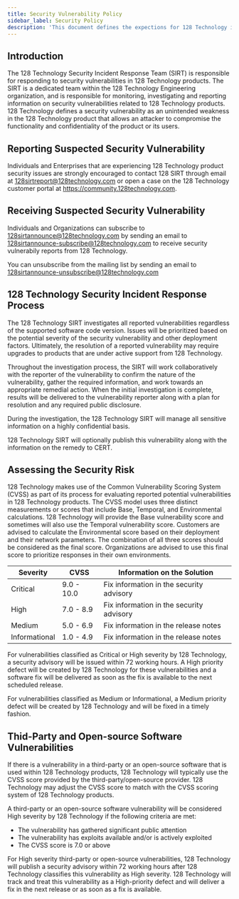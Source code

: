 ```yaml
---
title: Security Vulnerability Policy
sidebar_label: Security Policy
description: 'This document defines the expections for 128 Technology in delivering communication and resolutions to security related vulenerabilities.'
---
```


## Introduction

The 128 Technology Security Incident Response Team (SIRT) is responsible for responding to security vulnerabilities in 128 Technology products. The SIRT is a dedicated team within the 128 Technology Engineering organization, and is responsible for monitoring, investigating and reporting information on security vulnerabilities related to 128 Technology products. 128 Technology defines a security vulnerability as an unintended weakness in the 128 Technology product that allows an attacker to compromise the functionality and confidentiality of the product or its users.

## Reporting Suspected Security Vulnerability

Individuals and Enterprises that are experiencing 128 Technology product security issues are strongly encouraged to contact 128 SIRT through email at 128sirtreport@128technology.com or open a case on the 128 Technology customer portal at https://community.128technology.com.

## Receiving Suspected Security Vulnerability

Individuals and Organizations can subscribe to 128sirtannounce@128technology.com by sending an email to 128sirtannounce-subscribe@128technology.com to receive security vulnerabily reports from 128 Technology.

You can unsubscribe from the mailing list by sending an email to 128sirtannounce-unsubscribe@128technology.com

## 128 Technology Security Incident Response Process

The 128 Technology SIRT investigates all reported vulnerabilities regardless of the supported software code version. Issues will be prioritized based on the potential severity of the security vulnerability and other deployment factors. Ultimately, the resolution of a reported vulnerability may require upgrades to products that are under active support from 128 Technology.

Throughout the investigation process, the SIRT will work collaboratively with the reporter of the vulnerability to confirm the nature of the vulnerability, gather the required information, and work towards an appropriate remedial action. When the initial investigation is complete, results will be delivered to the vulnerability reporter along with a plan for resolution and any required public disclosure.

During the investigation, the 128 Technology SIRT will manage all sensitive information on a highly confidential basis.

128 Technology SIRT will optionally publish this vulnerability along with the information on the remedy to CERT.

## Assessing the Security Risk

128 Technology makes use of the Common Vulnerability Scoring System (CVSS) as part of its process for evaluating reported potential vulnerabilities in 128 Technology products. The CVSS model uses three distinct measurements or scores that include Base, Temporal, and Environmental calculations. 128 Technology will provide the Base vulnerability score and sometimes will also use the Temporal vulnerability score. Customers are advised to calculate
the Environmental score based on their deployment and their network parameters. The combination of all three scores should be considered as the final score. Organizations are advised to use this final score to prioritize responses in their own environments.

| Severity      | CVSS       | Information on the Solution              |
| ------------- | ---------- | ---------------------------------------- |
| Critical      | 9.0 - 10.0 | Fix information in the security advisory |
| High          | 7.0 - 8.9  | Fix information in the security advisory |
| Medium        | 5.0 - 6.9  | Fix information in the release notes     |
| Informational | 1.0 - 4.9  | Fix information in the release notes     |

For vulnerabilities classified as Critical or High severity by 128 Technology, a security advisory will be issued within 72 working hours. A High priority defect will be created by 128 Technology for these vulnerabilities and a software fix will be delivered as soon as the fix is available to the next scheduled release.

For vulnerabilities classified as Medium or Informational, a Medium priority defect will be created by 128 Technology and will be fixed in a timely fashion.

## Thid-Party and Open-source Software Vulnerabilities

If there is a vulnerability in a third-party or an open-source software that is used within 128 Technology products, 128 Technology will typically use the CVSS score provided by the third-party/open-source provider. 128 Technology may adjust the CVSS score to match with the CVSS scoring system of 128 Technology products.

A third-party or an open-source software vulnerability will be considered High severity by 128 Technology if the following criteria are met:
* The vulnerability has gathered significant public attention
* The vulnerability has exploits available and/or is actively exploited
* The CVSS score is 7.0 or above

For High severity third-party or open-source vulnerabilities, 128 Technology will publish a security advisory within 72 working hours after 128 Technology classifies this vulnerability as High severity. 128 Technology will track and treat this vulnerability as a High-priority defect and will deliver a fix in the next release or as soon as a fix is available.